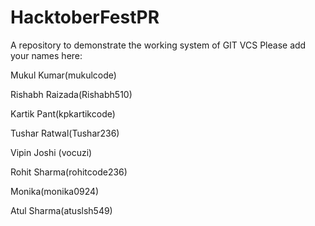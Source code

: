 # HacktoberFestPR
A repository to demonstrate the working system of GIT VCS
Please add your names here:

Mukul Kumar(mukulcode)

Rishabh Raizada(Rishabh510)

Kartik Pant(kpkartikcode)

Tushar Ratwal(Tushar236)

Vipin Joshi (vocuzi)

Rohit Sharma(rohitcode236)

Monika(monika0924)

Atul Sharma(atuslsh549)
